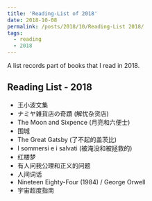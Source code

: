```yaml
---
title: 'Reading-List of 2018'
date: 2018-10-08
permalink: /posts/2018/10/Reading-List 2018/
tags:
  - reading
  - 2018
---
```


A list records part of books that I read in 2018.

## Reading List - 2018

- 王小波文集
- ナミヤ雑貨店の奇蹟 (解忧杂货店)
- The Moon and Sixpence (月亮和六便士)
- 围城
- The Great Gatsby (了不起的盖茨比)
- I sommersi e i salvati (被淹没和被拯救的)
- 红楼梦
- 有人问我公理和正义的问题
- 人间词话
- Nineteen Eighty-Four (1984) / George Orwell
- 宇宙超度指南
